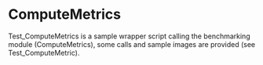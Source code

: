 # ComputeMetrics
Test_ComputeMetrics is a sample wrapper script calling the benchmarking module (ComputeMetrics), some calls and sample images are  provided (see Test_ComputeMetric).

